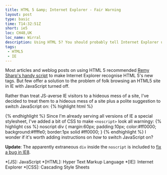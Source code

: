 ```yaml
---
title: HTML 5 &amp; Internet Explorer - Fair Warning
layout: post
type: basic
time: T14:32:51Z
short: ie5
loc: CH48,UK
loc_name: Wirral
description: Using HTML 5? You should probably tell Internet Explorer users why your site looks rubbish if they have JavaScript turned off.
tags:
 - HTML5
 - IE
---
```

Most articles and weblog posts on using HTML 5 recommended [Remy Sharp's handy script](http://remysharp.com/2009/01/07/html5-enabling-script/) to make Internet Explorer recognise HTML 5's new tags. But few offer a solution to the problem of folk browsing an HTML5 site in IE with JavaScript turned off.

Rather than treat JS-averse IE visitors to a hideous mess of a site, I've decided to treat them to a hideous mess of a site plus a polite suggestion to switch JavaScript on:
{% highlight html %}
<!--[if IE]>
<noscript>
<div>
<p>Are you using Internet Explorer with JavaScript turned off?</p>
<p>This site probably looks a bit of a mess.</p>
<p>If you can, turn JavaScript on, and reload the page - that
should fix the problem.</p>
<p>If you can't do that, my apologies. For fun,
I made the site using new code that Explorer doesn't
understand just yet.</p>
<p>Comments? Complaints? Email me at j@ck.mottr.am</p>
</div>
</noscript>
<![endif]-->
{% endhighlight %}
Since I'm already serving all versions of IE a special stylesheet, I've added a bit of CSS to make `<noscript>` look all warningy:
{% highlight css %}
noscript div {
	margin:60px;
	padding:10px;
	color:#ff0000;
	background:#ffffe0;
	border:1px solid #ff0000;
}
{% endhighlight %}
I wonder if it's worth adding instructions on _how_ to switch JavaScript on?

**Update**: The apparently extraneous `div` inside the `noscript` is included to [fix a bug in IE8](/2009/11/30/ie8-noscript-bug-fix/).

*[JS]: JavaScript
*[HTML]: Hyper Text Markup Language
*[IE]: Internet Explorer
*[CSS]: Cascading Style Sheets